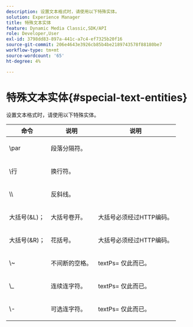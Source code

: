 ```yaml
---
description: 设置文本格式时，请使用以下特殊实体。
solution: Experience Manager
title: 特殊文本实体
feature: Dynamic Media Classic,SDK/API
role: Developer,User
exl-id: 3798dd83-897a-441c-a7c4-ef7325b20f16
source-git-commit: 206e4643e3926cb85b4be2189743578f88180be7
workflow-type: tm+mt
source-wordcount: '65'
ht-degree: 4%

---
```


# 特殊文本实体{#special-text-entities}

设置文本格式时，请使用以下特殊实体。

<table id="table_CFEB845C1B9A475CA52ECDFA9BB59A9D"> 
 <thead> 
  <tr> 
   <th class="entry"> 命令 </th> 
   <th class="entry"> 说明 </th> 
   <th class="entry"> 说明 </th> 
  </tr> 
 </thead>
 <tbody> 
  <tr> 
   <td> <span class="codeph"> \par</span> </td> 
   <td> <p>段落分隔符。 </p> </td> 
   <td> <p> </p> </td> 
  </tr> 
  <tr> 
   <td> <span class="codeph"> \行 </span> </td> 
   <td> <p>换行符。 </p> </td> 
   <td> <p> </p> </td> 
  </tr> 
  <tr> 
   <td> <span class="codeph"> \\ </span> </td> 
   <td> <p>反斜线。 </p> </td> 
   <td> <p> </p> </td> 
  </tr> 
  <tr> 
   <td> <span class="codeph"> 大括号(&amp;L)； </span> </td> 
   <td> <p>大括号卷开。 </p> </td> 
   <td> <p>大括号必须经过HTTP编码。 </p> </td> 
  </tr> 
  <tr> 
   <td> <span class="codeph"> 大括号(&amp;R)； </span> </td> 
   <td> <p>花括号。 </p> </td> 
   <td> <p>大括号必须经过HTTP编码。 </p> </td> 
  </tr> 
  <tr> 
   <td> <span class="codeph"> \~ </span> </td> 
   <td> <p>不间断的空格。 </p> </td> 
   <td> <p><span class="codeph"> textPs=</span> 仅此而已。 </p> </td> 
  </tr> 
  <tr> 
   <td> <span class="codeph"> \_</span> </td> 
   <td> <p>连续连字符。 </p> </td> 
   <td> <p><span class="codeph"> textPs=</span> 仅此而已。 </p> </td> 
  </tr> 
  <tr> 
   <td> <span class="codeph"> \- </span> </td> 
   <td> <p>可选连字符。 </p> </td> 
   <td> <p><span class="codeph"> textPs=</span> 仅此而已。 </p> </td> 
  </tr> 
 </tbody> 
</table>
